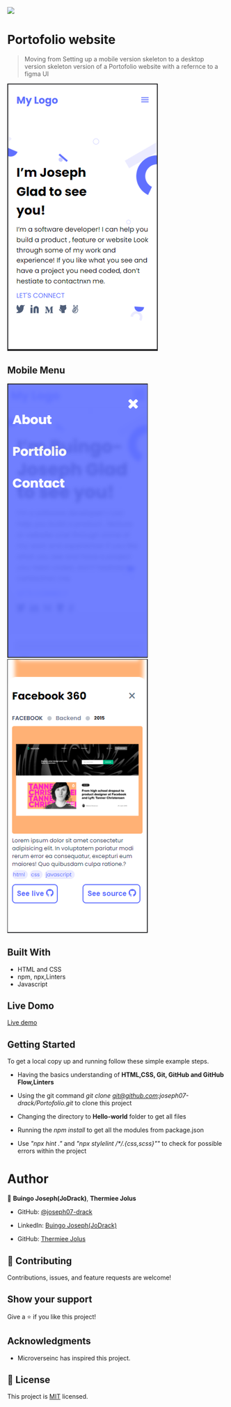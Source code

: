 ![](https://img.shields.io/badge/Microverse-blueviolet)

# Portofolio website

> Moving from Setting up a mobile version skeleton to a desktop version skeleton version of a Portofolio website with a refernce to a figma UI

![screenshot](./app_screenshot.png)

## Mobile Menu

![screenshot](/img/project_screenshot/mobile-menu.png)
![screenshot](/img/project_screenshot/popup-window-mobile.png)

## Built With

- HTML and CSS
- npm, npx,Linters
- Javascript

## Live Domo

[Live demo](https://joseph07-drack.github.io/Portofolio/)

## Getting Started

To get a local copy up and running follow these simple example steps.

- Having the basics understanding of **HTML,CSS, Git, GitHub and GitHub Flow,Linters**

- Using the git command _git clone git@github.com:joseph07-drack/Portofolio.git_ to clone this project

- Changing the directory to **Hello-world** folder to get all files

- Running the _npm install_ to get all the modules from package.json

- Use _"npx hint ."_ and _"npx stylelint /\**/*.{css,scss}""_ to check for possible errors within the project

# Author

👤 **Buingo Joseph(JoDrack)**, **Thermiee Jolus**

- GitHub: [@joseph07-drack](https://github.com/joseph07-drack)
- LinkedIn: [Buingo Joseph(JoDrack)](https://www.linkedin.com/in/joseph-buingo-ab2682225/)

- GitHub: [Thermiee Jolus](https://github.com/Thermiee)

## 🤝 Contributing

Contributions, issues, and feature requests are welcome!

## Show your support

Give a ⭐️ if you like this project!

## Acknowledgments

- Microverseinc has inspired this project.

## 📝 License

This project is [MIT](./MIT.md) licensed.
